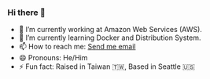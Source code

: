 ### Hi there 👋

- 🔭 I’m currently working at Amazon Web Services (AWS).
- 🌱 I’m currently learning Docker and Distribution System.
- 📫 How to reach me: [Send me email](mailto:taiying.tychen@gmail.com)
- 😄 Pronouns: He/Him
- ⚡ Fun fact: Raised in Taiwan 🇹🇼, Based in Seattle 🇺🇸

<!--
**taiyingchen/taiyingchen** is a ✨ _special_ ✨ repository because its `README.md` (this file) appears on your GitHub profile.

Here are some ideas to get you started:

- 🔭 I’m currently working on ...
- 🌱 I’m currently learning ...
- 👯 I’m looking to collaborate on ...
- 🤔 I’m looking for help with ...
- 💬 Ask me about ...
- 📫 How to reach me: ...
- 😄 Pronouns: ...
- ⚡ Fun fact: ...
-->
